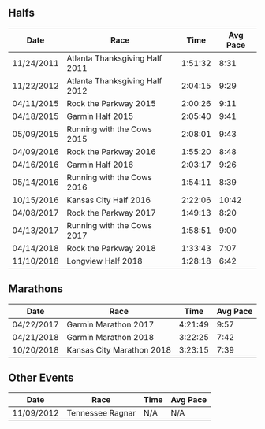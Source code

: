 
## Halfs

| Date | Race | Time | Avg Pace |
|------|------|------|----------|
| 11/24/2011 | Atlanta Thanksgiving Half 2011 | 1:51:32 | 8:31 |
| 11/22/2012 | Atlanta Thanksgiving Half 2012 | 2:04:15 | 9:29 |
| 04/11/2015 | Rock the Parkway 2015 | 2:00:26 | 9:11 |
| 04/18/2015 | Garmin Half 2015 | 2:05:40 | 9:41 |
| 05/09/2015 | Running with the Cows 2015 | 2:08:01 | 9:43 |
| 04/09/2016 | Rock the Parkway 2016 | 1:55:20 | 8:48 |
| 04/16/2016 | Garmin Half 2016 | 2:03:17 | 9:26 |
| 05/14/2016 | Running with the Cows 2016 | 1:54:11 | 8:39 |
| 10/15/2016 | Kansas City Half 2016 | 2:22:06 | 10:42 |
| 04/08/2017 | Rock the Parkway 2017 | 1:49:13 | 8:20 |
| 04/13/2017 | Running with the Cows 2017 | 1:58:51 | 9:00 |
| 04/14/2018 | Rock the Parkway 2018 | 1:33:43 | 7:07 |
| 11/10/2018 | Longview Half 2018 | 1:28:18 | 6:42 |

## Marathons

| Date | Race | Time | Avg Pace |
|------|------|------|----------|
| 04/22/2017 | Garmin Marathon 2017 | 4:21:49 | 9:57 |
| 04/21/2018 | Garmin Marathon 2018 | 3:22:25 | 7:42 |
| 10/20/2018 | Kansas City Marathon 2018 | 3:23:15 | 7:39 |

## Other Events

| Date | Race | Time | Avg Pace |
|------|------|------|----------|
| 11/09/2012 | Tennessee Ragnar | N/A | N/A |

